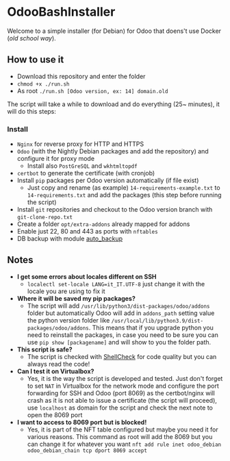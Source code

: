 # OdooBashInstaller

Welcome to a simple installer (for Debian) for Odoo that doens't use Docker (*old school way*).

## How to use it

* Download this repository and enter the folder
* `chmod +x ./run.sh`
* As root `./run.sh [Odoo version, ex: 14] domain.old`

The script will take a while to download and do everything (25~ minutes), it will do this steps:

### Install

* `Nginx` for reverse proxy for HTTP and HTTPS
* `Odoo` (with the Nightly Debian packages and add the repository) and configure it for proxy mode
  * Install also `PostGreSQL` and `wkhtmltopdf`
* `certbot` to generate the certificate (with cronjob)
* Install `pip` packages per Odoo version automatically (if file exist)
  * Just copy and rename (as example) `14-requirements-example.txt` to `14-requirements.txt` and add the packages (this step before running the script)
* Install `git` repositories and checkout to the Odoo version branch with `git-clone-repo.txt`
* Create a folder `opt/extra-addons` already mapped for addons
* Enable just 22, 80 and 443 as ports with `nftables`
* DB backup with module [auto_backup](https://github.com/Yenthe666/auto_backup)

## Notes

* **I get some errors about locales different on SSH**
  * `localectl set-locale LANG=it_IT.UTF-8` just change it with the locale you are using to fix it
* **Where it will be saved my pip packages?**
  * The script will add `/usr/lib/python3/dist-packages/odoo/addons` folder but automatically Odoo will add in `addons_path` setting value the python version folder like `/usr/local/lib/python3.9/dist-packages/odoo/addons`. This means that if you upgrade python you need to reinstall the packages, in case you need to be sure you can use `pip show [packagename]` and will show to you the folder path.
* **This script is safe?**
  * The script is checked with [ShellCheck](https://www.shellcheck.net/) for code quality but you can always read the code!
* **Can I test it on Virtualbox?**
  * Yes, it is the way the script is developed and tested. Just don't forget to set `NAT` in Virtualbox for the network mode and configure the port forwarding for SSH and Odoo (port 8069) as the certbot/nginx will crash as it is not able to issue a certificate (the script will proceed), use `localhost` as domain for the script and check the next note to open the 8069 port
* **I want to access to 8069 port but is blocked!**
  * Yes, it is part of the NFT table configured but maybe you need it for various reasons. This command as root will add the 8069 but you can change it for whatever you want `nft add rule inet odoo_debian odoo_debian_chain tcp dport 8069 accept`
